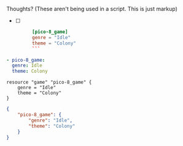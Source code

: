 Thoughts? (These aren't being used in a script. This is just markup)
- [ ] ```toml
		[pico-8_game]
		genre = "Idle"
		theme = "Colony"
		```
```yml
- pico-8_game:
  genre: Idle
  theme: Colony
```
```hcl
resource "game" "pico-8_game" {
	genre = "Idle"
	theme = "Colony"
}
```
```json
{
	"pico-8_game": {
		"genre": "Idle",
		"theme": "Colony"
	}
}
```